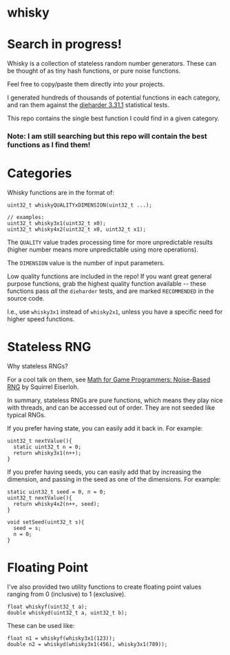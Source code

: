whisky
======

# Search in progress!

Whisky is a collection of stateless random number generators.  These can be thought of as tiny hash
functions, or pure noise functions.

Feel free to copy/paste them directly into your projects.

I generated hundreds of thousands of potential functions in each category, and ran them against the
[dieharder 3.31.1](http://webhome.phy.duke.edu/~rgb/General/dieharder.php) statistical tests.

This repo contains the single best function I could find in a given category.

### Note: I am still searching but this repo will contain the best functions as I find them!

Categories
==========

Whisky functions are in the format of:

```
uint32_t whiskyQUALITYxDIMENSION(uint32_t ...);

// examples:
uint32_t whisky3x1(uint32_t x0);
uint32_t whisky4x2(uint32_t x0, uint32_t x1);
```

The `QUALITY` value trades processing time for more unpredictable results (higher number means more
unpredictable using more operations).

The `DIMENSION` value is the number of input parameters.

Low quality functions are included in the repo!  If you want great general purpose functions, grab
the highest quality function available -- these functions pass _all_ the `dieharder` tests, and are
marked `RECOMMENDED` in the source code.

I.e., use `whisky3x1` instead of `whisky2x1`, unless you have a specific need for higher speed
functions.

Stateless RNG
=============

Why stateless RNGs?

For a cool talk on them, see
[Math for Game Programmers: Noise-Based RNG](https://www.youtube.com/watch?v=LWFzPP8ZbdU) by
Squirrel Eiserloh.

In summary, stateless RNGs are pure functions, which means they play nice with threads, and can be
accessed out of order.  They are not seeded like typical RNGs.

If you prefer having state, you can easily add it back in.  For example:

```
uint32_t nextValue(){
  static uint32_t n = 0;
  return whisky3x1(n++);
}
```

If you prefer having seeds, you can easily add that by increasing the dimension, and passing in the
seed as one of the dimensions.  For example:

```
static uint32_t seed = 0, n = 0;
uint32_t nextValue(){
  return whisky4x2(n++, seed);
}

void setSeed(uint32_t s){
  seed = s;
  n = 0;
}
```

Floating Point
==============

I've also provided two utility functions to create floating point values ranging from 0 (inclusive)
to 1 (exclusive).

```
float whiskyf(uint32_t a);
double whiskyd(uint32_t a, uint32_t b);
```

These can be used like:

```
float n1 = whiskyf(whisky3x1(123));
double n2 = whiskyd(whisky3x1(456), whisky3x1(789));
```
